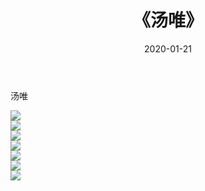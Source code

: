 ﻿---
layout: post
title:  《汤唯》
date:   2020-01-21
img: http://img.660000.xyz/Sharelink/壁纸/明星魅力/华人明星/汤唯/000.jpg
categories: [美女, 清纯, 唯美]
---

汤唯

 ![](http://img.660000.xyz/Sharelink/壁纸/明星魅力/华人明星/汤唯/001.jpg) <br>![](http://img.660000.xyz/Sharelink/壁纸/明星魅力/华人明星/汤唯/002.jpg) <br>![](http://img.660000.xyz/Sharelink/壁纸/明星魅力/华人明星/汤唯/003.jpg) <br>![](http://img.660000.xyz/Sharelink/壁纸/明星魅力/华人明星/汤唯/004.jpg) <br>![](http://img.660000.xyz/Sharelink/壁纸/明星魅力/华人明星/汤唯/005.jpg) <br>![](http://img.660000.xyz/Sharelink/壁纸/明星魅力/华人明星/汤唯/006.jpg) <br>![](http://img.660000.xyz/Sharelink/壁纸/明星魅力/华人明星/汤唯/007.jpg) <br>